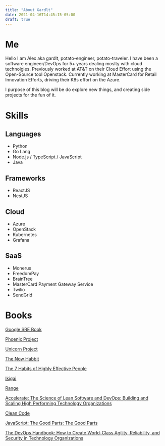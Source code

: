 ```yaml
---
title: "About Gardlt"
date: 2021-04-16T14:45:15-05:00
draft: true
---
```


# Me

Hello I am Alex aka gardlt, potato-engineer, potato-traveler.
I have been a software engineer/DevOps for 5+ years dealing moslty with cloud technolgies.
Previously worked at AT&T on their Cloud Effort using the Open-Source tool Openstack.
Currently working at MasterCard for Retail Innovation Efforts, driving their K8s effort on the Azure.

I purpose of this blog will be do explore new things, and creating side projects for the fun of it. 


# Skills
## Languages

* Python
* Go Lang
* Node.js / TypeScript / JavaScript
* Java

## Frameworks

* ReactJS
* NestJS

## Cloud

* Azure
* OpenStack
* Kubernetes
* Grafana

## SaaS

* Monerus
* FreedomPay
* BrainTree
* MasterCard Payment Gateway Service 
* Twilio
* SendGrid


# Books

[Google SRE Book](https://sre.google/sre-book/table-of-contents/)

[Phoenix Project](https://www.amazon.com/dp/B078Y98RG8)

[Unicorn Project](https://www.amazon.com/gp/product/B07QT9QR41)

[The Now Habbit](https://www.amazon.com/Now-Habit-Overcoming-Procrastination-Guilt-Free-ebook/dp/B001QNVP7M)

[The 7 Habits of Highly Effective People](https://www.amazon.com/Habits-Highly-Effective-People-Anniversary/dp/1642503177)

[Ikigai](https://www.amazon.com/gp/product/B01NAG34EH)

[Range](https://www.amazon.com/gp/product/B07H1ZYWTM)

[Accelerate: The Science of Lean Software and DevOps: Building and Scaling High Performing Technology Organizations](https://www.amazon.com/gp/product/B07B9F83WM)

[Clean Code](https://www.amazon.com/Clean-Code-Handbook-Software-Craftsmanship-ebook/dp/B001GSTOAM)

[JavaScript: The Good Parts: The Good Parts](https://www.amazon.com/gp/product/B0026OR2ZY)

[The DevOps Handbook: How to Create World-Class Agility, Reliability, and Security in Technology Organizations](https://www.amazon.com/gp/product/B00JC9WG70)
